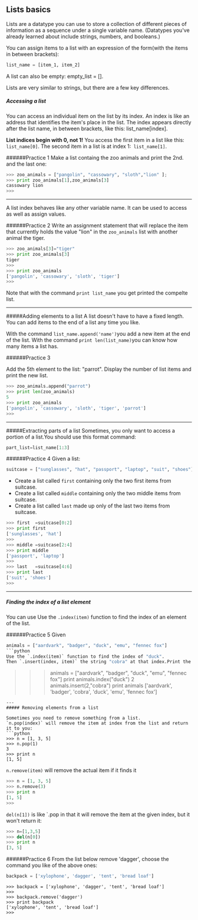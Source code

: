 ## Lists basics

Lists are a datatype you can use to store a collection of different pieces of information as a sequence under a single variable name. (Datatypes you've already learned about include strings, numbers, and booleans.)

You can assign items to a list with an expression of the form(with the items in between brackets):
```python
list_name = [item_1, item_2]
```
A list can also be empty: empty_list = [].

Lists are very similar to strings, but there are a few key differences.

##### Accessing a list

You can access an individual item on the list by its index. An index is like an address that identifies the item's place in the list. The index appears directly after the list name, in between brackets, like this: list_name[index].

**List indices begin with 0, not 1!** You access the first item in a list like this: `list_name[0]`. The second item in a list is at index 1:` list_name[1]`.

######Practice 1
Make a list containg the zoo animals and print the 2nd. and the last one:


```python
>>> zoo_animals = ["pangolin", "cassowary", "sloth","lion" ];
>>> print zoo_animals[1],zoo_animals[3]
cassowary lion
>>>
```
---
A list index behaves like any other variable name. It can be used to access as well as assign values.

######Practice 2
Write an assignment statement that will replace the item that currently holds the value "lion" in the `zoo_animals` list with another animal the tiger.
```python
>>> zoo_animals[3]="tiger"
>>> print zoo_animals[3]
tiger
>>>
>>> print zoo_animals
['pangolin', 'cassowary', 'sloth', 'tiger']
>>>
```

Note that with the command `print list_name` you get printed the compelte list.

---
#####Adding elements to a list
A list doesn't have to have a fixed length. You can add items to the end of a list any time you like.

With the command `list_name.append('name')`you add a new item at the end of the list. With the command
`print len(list_name)`you can know how many items a list has.

######Practice 3

Add the 5th element to the list: "parrot". Display the number of list items and print the new list.
```python
>>> zoo_animals.append("parrot")
>>> print len(zoo_animals)
5
>>> print zoo_animals
['pangolin', 'cassowary', 'sloth', 'tiger', 'parrot']
>>>
```
---
#####Extracting parts of a list
Sometimes, you only want to access a portion of a list.You should use this format command:
```python
part_list=list_name[1:3]
```

######Practice 4
Given a list:
```python
suitcase = ["sunglasses", "hat", "passport", "laptop", "suit", "shoes"]
```
- Create a list called `first` containing only the two first items from suitcase.
- Create a list called `middle` containing only the two middle items from suitcase.
- Create a list called `last` made up only of the last two items from suitcase.

```python
>>> first  =suitcase[0:2]
>>> print first
['sunglasses', 'hat']
>>>
>>> middle =suitcase[2:4]
>>> print middle
['passport', 'laptop']
>>>
>>> last   =suitcase[4:6]
>>> print last
['suit', 'shoes']
>>>
```
---
##### Finding the index of a list element

You can use Use the `.index(item)` function to find the index of an element of the list.

######Practice 5
Given
```python
animals = ["aardvark", "badger", "duck", "emu", "fennec fox"]
```python
Use the `.index(item)` function to find the index of "duck".
Then `.insert(index, item)` the string "cobra" at that index.Print the result.
```
>>> animals = ["aardvark", "badger", "duck", "emu", "fennec fox"]
>>> print animals.index("duck")
2
>>> animals.insert(2,"cobra")
>>> print animals
['aardvark', 'badger', 'cobra', 'duck', 'emu', 'fennec fox']
>>>
```
---
##### Removing elements from a list

Sometimes you need to remove something from a list.
`n.pop(index)` will remove the item at index from the list and return it to you:
```python
>>> n = [1, 3, 5]
>>> n.pop(1)
3
>>> print n
[1, 5]
```

`n.remove(item)` will remove the actual item if it finds it
```python
>>> n = [1, 3, 5]
>>> n.remove(3)
>>> print n
[1, 5]
>>>
```

`del(n[1])` is like `.pop in that it will remove the item at the given index, but it won't return it:
```python
>>> n=[1,3,5]
>>> del(n[0])
>>> print n
[3, 5]
```



######Practice 6
From the list below remove 'dagger', choose the command you like of the above ones:
```python
backpack = ['xylophone', 'dagger', 'tent', 'bread loaf']
```
```
>>> backpack = ['xylophone', 'dagger', 'tent', 'bread loaf']
>>>
>>> backpack.remove('dagger')
>>> print backpack
['xylophone', 'tent', 'bread loaf']
>>>
```
